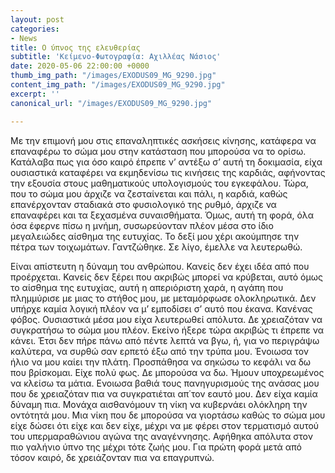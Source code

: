```yaml
---
layout: post
categories:
- News
title: Ο ύπνος της ελευθερίας
subtitle: 'Κείμενο-Φωτογραφία: Αχιλλέας Νάσιος'
date: 2020-05-06 22:00:00 +0000
thumb_img_path: "/images/EXODUS09_MG_9290.jpg"
content_img_path: "/images/EXODUS09_MG_9290.jpg"
excerpt: ''
canonical_url: "/images/EXODUS09_MG_9290.jpg"

---
```

Με την επιμονή μου στις επαναληπτικές ασκήσεις κίνησης, κατάφερα να επαναφέρω το σώμα μου στην κατάσταση που μπορούσα να το ορίσω. Κατάλαβα πως για όσο καιρό έπρεπε ν’ αντέξω σ’ αυτή τη δοκιμασία, είχα ουσιαστικά καταφέρει να εκμηδενίσω τις κινήσεις της καρδιάς, αφήνοντας την εξουσία στους μαθηματικούς υπολογισμούς του εγκεφάλου. Τώρα, που το σώμα μου άρχιζε να ζεσταίνεται και πάλι, η καρδιά, καθώς επανέρχονταν σταδιακά στο φυσιολογικό της ρυθμό, άρχιζε να επαναφέρει και τα ξεχασμένα συναισθήματα. Όμως, αυτή τη φορά, όλα όσα έφερνε πίσω η μνήμη, συσωρεύονταν πλέον μέσα στο ίδιο μεγαλειώδες αίσθημα της ευτυχίας. Το δεξί μου χέρι ακούμπησε την πέτρα των τοιχωμάτων. Γαντζώθηκε. Σε λίγο, έμελλε να λευτερωθώ.

Είναι απίστευτη η δύναμη του ανθρώπου. Κανείς δεν έχει ιδέα από που προέρχεται. Κανείς δεν ξέρει που ακριβώς μπορεί να κρύβεται, αυτό όμως το αίσθημα της ευτυχίας, αυτή η απεριόριστη χαρά, η αγάπη που πλημμύρισε με μιας το στήθος μου, με μεταμόρφωσε ολοκληρωτικά. Δεν υπήρχε καμία λογική πλέον να μ’ εμποδίσει σ’ αυτό που έκανα. Κανένας φόβος. Ουσιαστικά μέσα μου είχα λευτερωθεί απόλυτα. Δε χρειαζόταν να συγκρατήσω το σώμα μου πλέον. Εκείνο ήξερε τώρα ακριβώς τι έπρεπε να κάνει. Έτσι δεν πήρε πάνω από πέντε λεπτά να βγω, ή, για νο περιγράψω καλύτερα, να συρθώ σαν ερπετό έξω από την τρύπα μου. Ένοιωσα τον ήλιο να μου καίει την πλάτη. Προσπάθησα να σηκώσω το κεφάλι να δω που βρίσκομαι. Είχε πολύ φως. Δε μπορούσα να δω. Ήμουν υποχρεωμένος να κλείσω τα μάτια. Ενοιωσα βαθιά τους πανηγυρισμούς της ανάσας μου που δε χρειαζόταν πια να συγκρατιέται απ΄τον εαυτό μου. Δεν είχα καμία δύναμη πια. Μονάχα αισθανόμουν τη νίκη να κυβερνάει ολόκληρη την οντότητά μου. Μια νίκη που δε μπορούσα να γιορτάσω καθώς το σώμα μου είχε δώσει ότι είχε και δεν είχε, μέχρι να με φέρει στον τερματισμό αυτού του υπερμαραθώνιου αγώνα της αναγέννησης. Αφήθηκα απόλυτα στον πιο γαλήνιο ύπνο της μέχρι τότε ζωής μου. Για πρώτη φορά μετά από τόσον καιρό, δε χρειάζονταν πια να επαγρυπνώ.